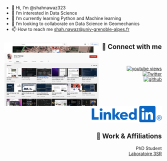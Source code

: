 - 👋 Hi, I’m @shahnawaz323
- 👀 I’m interested in Data Science
- 🌱 I’m currently learning Python and Machine learning
- 💞️ I’m looking to collaborate on Data Science in Geomechanics
- 📫 How to reach me shah.nawaz@univ-grenoble-alpes.fr

<!---
shahnawaz323/shahnawaz323 is a ✨ special ✨ repository because its `README.md` (this file) appears on your GitHub profile.
You can click the Preview link to take a look at your changes.
--->


<div id="toprow">
    <div align="left">
        <img align="left" width="60%" src="SCR-20220508-nae.jpeg">
    </div>
    <div align="right">
        <h2>🤝 Connect with me</h2>
        <br/>
        <dl>
        <dt>
        <a href="https://www.youtube.com/channel/UCx4UKCgQR7ZElp2zCTFAaYQ?sub_confirmation=1">
        <img alt="youtube views" title="YouTube Views" alt="youtube views" src="https://img.shields.io/youtube/channel/views/UCx4UKCgQR7ZElp2zCTFAaYQ?style=social"/></a> 
        </dt>
        <dt>
            <a href="https://twitter.com/shah_f1">
                <img src="https://img.shields.io/twitter/follow/shah_f1?style=social" alt="Twitter">
            </a>
        </dt>
        <dt>
            <a href="https://github.com/shahnawaz323">
                <img src="https://img.shields.io/github/followers/shahnawaz323?style=social" alt="github">
            </a>
        </dt>
        <dt>
        <a href="https://www.linkedin.com/in/shah-nawaz/">
            <img src="LinkedIn-Blue-26-┬«@2x.png" alt="LinkedIn">
        </a>
        </dt>
        </dl>
        <h2>💼 Work & Affiliations</h2>
        <dl>
        <dt>PhD Student</dt>
        <dd>
            <a href="https://3sr.univ-grenoble-alpes.fr/">Laboratoire 3SR</a>
        </dd>
        </dl>
    </div>
</div>
